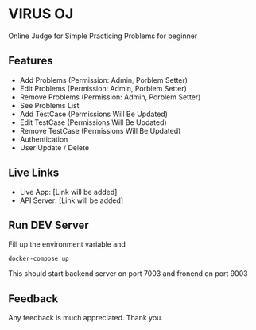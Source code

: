# VIRUS OJ
Online Judge for Simple Practicing Problems for beginner


## Features
* Add Problems (Permission: Admin, Porblem Setter)
* Edit Problems (Permission: Admin, Porblem Setter)
* Remove Problems (Permission: Admin, Porblem Setter)
* See Problems List 
* Add TestCase (Permissions Will Be Updated)
* Edit TestCase (Permissions Will Be Updated)
* Remove TestCase (Permissions Will Be Updated)
* Authentication
* User Update / Delete


## Live Links
* Live App: [Link will be added]
* API Server: [Link will be added]


## Run DEV Server

Fill up the environment variable and
```
docker-compose up
```
This should start backend server on port 7003 and fronend on port 9003


## Feedback
Any feedback is much appreciated. Thank you.
